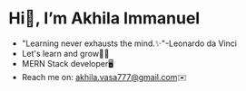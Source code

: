 # Hi👋, I’m Akhila Immanuel
- "Learning never exhausts the mind.✨"-Leonardo da Vinci
- Let's learn and grow🌱💞️
- MERN Stack developer🖥️
- Reach me on: akhila.vasa777@gmail.com✉️

<!---
AkhilaVasa/AkhilaVasa is a ✨ special ✨ repository because its `README.md` (this file) appears on your GitHub profile.
You can click the Preview link to take a look at your changes.
--->
